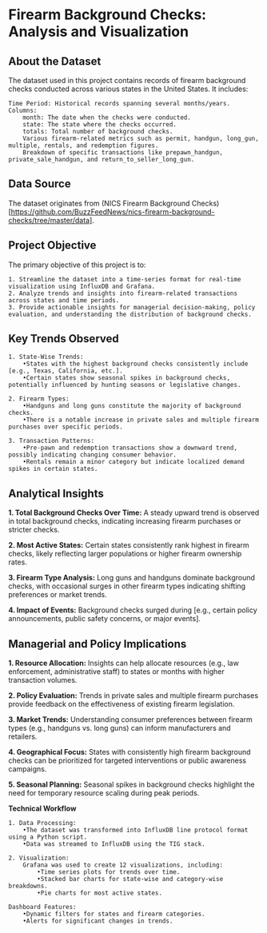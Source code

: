 # Firearm Background Checks: Analysis and Visualization

## About the Dataset

The dataset used in this project contains records of firearm background checks conducted across various states in the United States. It includes:

    Time Period: Historical records spanning several months/years.
    Columns:
        month: The date when the checks were conducted.
        state: The state where the checks occurred.
        totals: Total number of background checks.
        Various firearm-related metrics such as permit, handgun, long_gun, multiple, rentals, and redemption figures.
        Breakdown of specific transactions like prepawn_handgun, private_sale_handgun, and return_to_seller_long_gun.

## Data Source

The dataset originates from (NICS Firearm Background Checks)[https://github.com/BuzzFeedNews/nics-firearm-background-checks/tree/master/data].

## Project Objective

The primary objective of this project is to:

    1. Streamline the dataset into a time-series format for real-time visualization using InfluxDB and Grafana.
    2. Analyze trends and insights into firearm-related transactions across states and time periods.
    3. Provide actionable insights for managerial decision-making, policy evaluation, and understanding the distribution of background checks.

## Key Trends Observed

    1. State-Wise Trends:
        •States with the highest background checks consistently include [e.g., Texas, California, etc.].
        •Certain states show seasonal spikes in background checks, potentially influenced by hunting seasons or legislative changes.

    2. Firearm Types:
        •Handguns and long guns constitute the majority of background checks.
        •There is a notable increase in private sales and multiple firearm purchases over specific periods.

    3. Transaction Patterns:
        •Pre-pawn and redemption transactions show a downward trend, possibly indicating changing consumer behavior.
        •Rentals remain a minor category but indicate localized demand spikes in certain states.

## Analytical Insights

**1. Total Background Checks Over Time:** A steady upward trend is observed in total background checks, indicating increasing firearm purchases or stricter checks.

**2. Most Active States:** Certain states consistently rank highest in firearm checks, likely reflecting larger populations or higher firearm ownership rates.

**3. Firearm Type Analysis:** Long guns and handguns dominate background checks, with occasional surges in other firearm types indicating shifting preferences or market trends.

**4. Impact of Events:** Background checks surged during [e.g., certain policy announcements, public safety concerns, or major events].

## Managerial and Policy Implications

**1. Resource Allocation:** Insights can help allocate resources (e.g., law enforcement, administrative staff) to states or months with higher transaction volumes.

**2. Policy Evaluation:** Trends in private sales and multiple firearm purchases provide feedback on the effectiveness of existing firearm legislation.

**3. Market Trends:** Understanding consumer preferences between firearm types (e.g., handguns vs. long guns) can inform manufacturers and retailers.

**4. Geographical Focus:** States with consistently high firearm background checks can be prioritized for targeted interventions or public awareness campaigns.

**5. Seasonal Planning:** Seasonal spikes in background checks highlight the need for temporary resource scaling during peak periods.

**Technical Workflow**

    1. Data Processing:
        •The dataset was transformed into InfluxDB line protocol format using a Python script.
        •Data was streamed to InfluxDB using the TIG stack.

    2. Visualization:
        Grafana was used to create 12 visualizations, including:
            •Time series plots for trends over time.
            •Stacked bar charts for state-wise and category-wise breakdowns.
            •Pie charts for most active states.

    Dashboard Features:
        •Dynamic filters for states and firearm categories.
        •Alerts for significant changes in trends.
